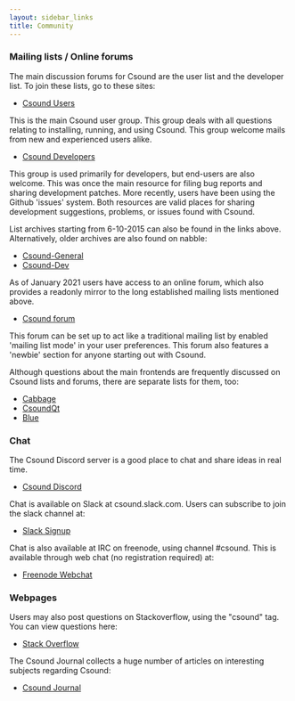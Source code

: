 ```yaml
---
layout: sidebar_links
title: Community 
---
```


### Mailing lists / Online forums

The main discussion forums for Csound are the user list and the developer list. To join these lists, go to these sites:

* [Csound Users](https://listserv.heanet.ie/cgi-bin/wa?A0=CSOUND)

This is the main Csound user group. This group deals with all questions relating to installing, running, and using Csound. This group welcome mails from new and experienced users alike. 

* [Csound Developers](https://listserv.heanet.ie/cgi-bin/wa?A0=CSOUND-DEV) 
 
This group is used primarily for developers, but end-users are also welcome. This was once the main resource for filing bug reports and sharing development patches. More recently, users have been using the Github 'issues' system. Both resources are valid places for sharing development suggestions, problems, or issues found with Csound.    

List archives starting from 6-10-2015 can also be found in the links above.
Alternatively, older archives are also found on nabble:

* [Csound-General](http://csound.1045644.n5.nabble.com/Csound-General-f1093014.html)
* [Csound-Dev](http://csound.1045644.n5.nabble.com/Csound-Dev-f1123218.html)

As of January 2021 users have access to an online forum, which also provides a readonly mirror to the long established mailing lists mentioned above. 
* [Csound forum](http://forum.csound.com)

This forum can be set up to act like a traditional mailing list by enabled 'mailing list mode' in your user preferences. This forum also features a 'newbie' section for anyone starting out with Csound.  

Although questions about the main frontends are frequently discussed on Csound lists and forums, there are separate lists for them, too:

* [Cabbage](http://forum.cabbageaudio.com)
* [CsoundQt](https://lists.sourceforge.net/lists/listinfo/qutecsound-users)
* [Blue](https://lists.sourceforge.net/lists/listinfo/bluemusic-users)

### Chat

The Csound Discord server is a good place to chat and share ideas in real time. 

* [Csound Discord](https://discord.com/channels/784849854270537790)

Chat is available on Slack at csound.slack.com. Users can subscribe to join the slack channel at:

* [Slack Signup](https://csound-slack.herokuapp.com/)

Chat is also available at IRC on freenode, using channel #csound. This is available through web chat (no registration required) at:

* [Freenode Webchat](http://webchat.freenode.net/?channels=#csound)

### Webpages

Users may also post questions on Stackoverflow, using the "csound" tag.  You can view questions here:

* [Stack Overflow](http://stackoverflow.com/questions/tagged/csound)

The Csound Journal collects a huge number of articles on interesting subjects regarding Csound:

* [Csound Journal](http://www.csoundjournal.com)



